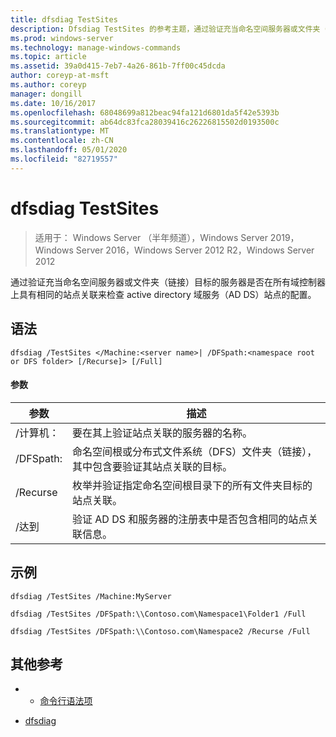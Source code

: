 ```yaml
---
title: dfsdiag TestSites
description: Dfsdiag TestSites 的参考主题，通过验证充当命名空间服务器或文件夹（链接）目标的服务器是否具有与所有域控制器相同的站点关联来检查 active directory 域服务（AD DS）站点的配置。
ms.prod: windows-server
ms.technology: manage-windows-commands
ms.topic: article
ms.assetid: 39a0d415-7eb7-4a26-861b-7ff00c45dcda
author: coreyp-at-msft
ms.author: coreyp
manager: dongill
ms.date: 10/16/2017
ms.openlocfilehash: 68048699a812beac94fa121d6801da5f42e5393b
ms.sourcegitcommit: ab64dc83fca28039416c26226815502d0193500c
ms.translationtype: MT
ms.contentlocale: zh-CN
ms.lasthandoff: 05/01/2020
ms.locfileid: "82719557"
---
```

# <a name="dfsdiag-testsites"></a>dfsdiag TestSites

> 适用于： Windows Server （半年频道），Windows Server 2019，Windows Server 2016，Windows Server 2012 R2，Windows Server 2012

通过验证充当命名空间服务器或文件夹（链接）目标的服务器是否在所有域控制器上具有相同的站点关联来检查 active directory 域服务（AD DS）站点的配置。

## <a name="syntax"></a>语法  
  
```  
dfsdiag /TestSites </Machine:<server name>| /DFSpath:<namespace root or DFS folder> [/Recurse]> [/Full]  
```  
  
#### <a name="parameters"></a>参数  
  
|参数|描述|  
|-------|--------|  
|\/计算机：<server name>|要在其上验证站点关联的服务器的名称。|  
|\/DFSpath:<namespace root or DFS folder>|命名空间根或分布式文件系统（DFS）文件夹（链接），其中包含要验证其站点关联的目标。|  
|\/Recurse|枚举并验证指定命名空间根目录下的所有文件夹目标的站点关联。|  
|\/达到|验证 AD DS 和服务器的注册表中是否包含相同的站点关联信息。|  
  
## <a name="examples"></a>示例  
  
```  
dfsdiag /TestSites /Machine:MyServer  
```  
 
```  
dfsdiag /TestSites /DFSpath:\\Contoso.com\Namespace1\Folder1 /Full  
```  
  
```  
dfsdiag /TestSites /DFSpath:\\Contoso.com\Namespace2 /Recurse /Full  
```  
  
## <a name="additional-references"></a>其他参考  
  
-   - [命令行语法项](command-line-syntax-key.md)  
  
-   [dfsdiag](dfsdiag.md)  
  

